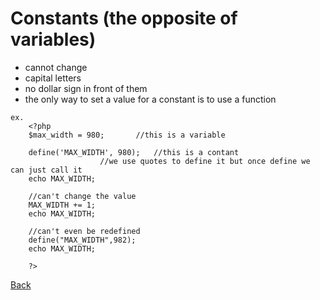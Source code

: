 # Constants (the opposite of variables) 

- cannot change
- capital letters
- no dollar sign in front of them
- the only way to set a value for a constant is to use a function

```
ex.
	<?php
	$max_width = 980;		//this is a variable

	define('MAX_WIDTH', 980);	//this is a contant  
					//we use quotes to define it but once define we can just call it
	echo MAX_WIDTH;

	//can't change the value
	MAX_WIDTH += 1;
	echo MAX_WIDTH;

	//can't even be redefined
	define("MAX_WIDTH",982);
	echo MAX_WIDTH;

	?>
```


[Back](https://github.com/stefan22/phpIntro)
